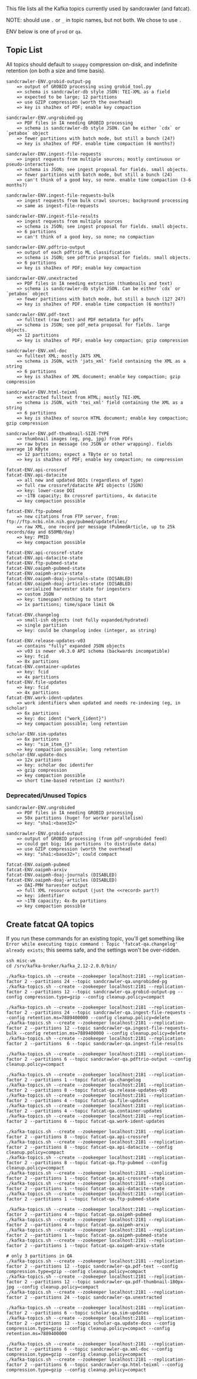 
This file lists all the Kafka topics currently used by sandcrawler (and
fatcat).

NOTE: should use `.` or `_` in topic names, but not both. We chose to use `.`

ENV below is one of `prod` or `qa`.


## Topic List

All topics should default to `snappy` compression on-disk, and indefinite
retention (on both a size and time basis).

    sandcrawler-ENV.grobid-output-pg
        => output of GROBID processing using grobid_tool.py
        => schema is sandcrawler-db style JSON: TEI-XML as a field
        => expected to be large; 12 partitions
        => use GZIP compression (worth the overhead)
        => key is sha1hex of PDF; enable key compaction

    sandcrawler-ENV.ungrobided-pg
        => PDF files in IA needing GROBID processing
        => schema is sandcrawler-db style JSON. Can be either `cdx` or `petabox` object
        => fewer partitions with batch mode, but still a bunch (24?)
        => key is sha1hex of PDF. enable time compaction (6 months?)

    sandcrawler-ENV.ingest-file-requests
        => ingest requests from multiple sources; mostly continuous or pseudo-interactive
        => schema is JSON; see ingest proposal for fields. small objects.
        => fewer partitions with batch mode, but still a bunch (24)
        => can't think of a good key, so none. enable time compaction (3-6 months?)

    sandcrawler-ENV.ingest-file-requests-bulk
        => ingest requests from bulk crawl sources; background processing
        => same as ingest-file-requests

    sandcrawler-ENV.ingest-file-results
        => ingest requests from multiple sources
        => schema is JSON; see ingest proposal for fields. small objects.
        => 6 partitions
        => can't think of a good key, so none; no compaction

    sandcrawler-ENV.pdftrio-output
        => output of each pdftrio ML classification
        => schema is JSON; see pdftrio proposal for fields. small objects.
        => 6 partitions
        => key is sha1hex of PDF; enable key compaction

    sandcrawler-ENV.unextracted
        => PDF files in IA needing extraction (thumbnails and text)
        => schema is sandcrawler-db style JSON. Can be either `cdx` or `petabox` object
        => fewer partitions with batch mode, but still a bunch (12? 24?)
        => key is sha1hex of PDF. enable time compaction (6 months?)

    sandcrawler-ENV.pdf-text
        => fulltext (raw text) and PDF metadata for pdfs
        => schema is JSON; see pdf_meta proposal for fields. large objects.
        => 12 partitions
        => key is sha1hex of PDF; enable key compaction; gzip compression

    sandcrawler-ENV.xml-doc
        => fulltext XML; mostly JATS XML
        => schema is JSON, with 'jats_xml' field containing the XML as a string
        => 6 partitions
        => key is sha1hex of XML document; enable key compaction; gzip compression

    sandcrawler-ENV.html-teixml
        => extracted fulltext from HTML; mostly TEI-XML
        => schema is JSON, with 'tei_xml' field containing the XML as a string
        => 6 partitions
        => key is sha1hex of source HTML document; enable key compaction; gzip compression

    sandcrawler-ENV.pdf-thumbnail-SIZE-TYPE
        => thumbnail images (eg, png, jpg) from PDFs
        => raw bytes in message (no JSON or other wrapping). fields average 10 KByte
        => 12 partitions; expect a TByte or so total
        => key is sha1hex of PDF; enable key compaction; no compression

    fatcat-ENV.api-crossref
    fatcat-ENV.api-datacite
        => all new and updated DOIs (regardless of type)
        => full raw crossref/datacite API objects (JSON)
        => key: lower-case DOI
        => ~1TB capacity; 8x crossref partitions, 4x datacite
        => key compaction possible

    fatcat-ENV.ftp-pubmed
        => new citations from FTP server, from: ftp://ftp.ncbi.nlm.nih.gov/pubmed/updatefiles/
        => raw XML, one record per message (PubmedArticle, up to 25k records/day and 650MB/day)
        => key: PMID
        => key compaction possible

    fatcat-ENV.api-crossref-state
    fatcat-ENV.api-datacite-state
    fatcat-ENV.ftp-pubmed-state
    fatcat-ENV.oaipmh-pubmed-state
    fatcat-ENV.oaipmh-arxiv-state
    fatcat-ENV.oaipmh-doaj-journals-state (DISABLED)
    fatcat-ENV.oaipmh-doaj-articles-state (DISABLED)
        => serialized harvester state for ingesters
        => custom JSON
        => key: timespan? nothing to start
        => 1x partitions; time/space limit Ok

    fatcat-ENV.changelog
        => small-ish objects (not fully expanded/hydrated)
        => single partition
        => key: could be changelog index (integer, as string)

    fatcat-ENV.release-updates-v03
        => contains "fully" expanded JSON objects
        => v03 is newer v0.3.0 API schema (backwards incompatible)
        => key: fcid
        => 8x partitions
    fatcat-ENV.container-updates
        => key: fcid
        => 4x partitions
    fatcat-ENV.file-updates
        => key: fcid
        => 4x partitions
    fatcat-ENV.work-ident-updates
        => work identifiers when updated and needs re-indexing (eg, in scholar)
        => 6x partitions
        => key: doc ident ("work_{ident}")
        => key compaction possible; long retention

    scholar-ENV.sim-updates
        => 6x partitions
        => key: "sim_item_{}"
        => key compaction possible; long retention
    scholar-ENV.update-docs
        => 12x partitions
        => key: scholar doc identifer
        => gzip compression
        => key compaction possible
        => short time-based retention (2 months?)

### Deprecated/Unused Topics

    sandcrawler-ENV.ungrobided
        => PDF files in IA needing GROBID processing
        => 50x partitions (huge! for worker parallelism)
        => key: "sha1:<base32>"

    sandcrawler-ENV.grobid-output
        => output of GROBID processing (from pdf-ungrobided feed)
        => could get big; 16x partitions (to distribute data)
        => use GZIP compression (worth the overhead)
        => key: "sha1:<base32>"; could compact

    fatcat-ENV.oaipmh-pubmed
    fatcat-ENV.oaipmh-arxiv
    fatcat-ENV.oaipmh-doaj-journals (DISABLED)
    fatcat-ENV.oaipmh-doaj-articles (DISABLED)
        => OAI-PMH harvester output
        => full XML resource output (just the <<record> part?)
        => key: identifier
        => ~1TB capacity; 4x-8x partitions
        => key compaction possible

## Create fatcat QA topics

If you run these commands for an existing topic, you'll get something like
`Error while executing topic command : Topic 'fatcat-qa.changelog' already
exists`; this seems safe, and the settings won't be over-ridden.

    ssh misc-vm
    cd /srv/kafka-broker/kafka_2.12-2.0.0/bin/

    ./kafka-topics.sh --create --zookeeper localhost:2181 --replication-factor 2 --partitions 24 --topic sandcrawler-qa.ungrobided-pg
    ./kafka-topics.sh --create --zookeeper localhost:2181 --replication-factor 2 --partitions 12 --topic sandcrawler-qa.grobid-output-pg --config compression.type=gzip --config cleanup.policy=compact

    ./kafka-topics.sh --create --zookeeper localhost:2181 --replication-factor 2 --partitions 24 --topic sandcrawler-qa.ingest-file-requests --config retention.ms=7889400000 --config cleanup.policy=delete
    ./kafka-topics.sh --create --zookeeper localhost:2181 --replication-factor 2 --partitions 12 --topic sandcrawler-qa.ingest-file-requests-bulk --config retention.ms=7889400000 --config cleanup.policy=delete
    ./kafka-topics.sh --create --zookeeper localhost:2181 --replication-factor 2 --partitions  6 --topic sandcrawler-qa.ingest-file-results

    ./kafka-topics.sh --create --zookeeper localhost:2181 --replication-factor 2 --partitions 6 --topic sandcrawler-qa.pdftrio-output --config cleanup.policy=compact

    ./kafka-topics.sh --create --zookeeper localhost:2181 --replication-factor 2 --partitions 1 --topic fatcat-qa.changelog
    ./kafka-topics.sh --create --zookeeper localhost:2181 --replication-factor 2 --partitions 8 --topic fatcat-qa.release-updates-v03
    ./kafka-topics.sh --create --zookeeper localhost:2181 --replication-factor 2 --partitions 4 --topic fatcat-qa.file-updates
    ./kafka-topics.sh --create --zookeeper localhost:2181 --replication-factor 2 --partitions 4 --topic fatcat-qa.container-updates
    ./kafka-topics.sh --create --zookeeper localhost:2181 --replication-factor 2 --partitions 6 --topic fatcat-qa.work-ident-updates

    ./kafka-topics.sh --create --zookeeper localhost:2181 --replication-factor 2 --partitions 8 --topic fatcat-qa.api-crossref
    ./kafka-topics.sh --create --zookeeper localhost:2181 --replication-factor 2 --partitions 8 --topic fatcat-qa.api-datacite --config cleanup.policy=compact
    ./kafka-topics.sh --create --zookeeper localhost:2181 --replication-factor 2 --partitions 8 --topic fatcat-qa.ftp-pubmed --config cleanup.policy=compact
    ./kafka-topics.sh --create --zookeeper localhost:2181 --replication-factor 2 --partitions 1 --topic fatcat-qa.api-crossref-state
    ./kafka-topics.sh --create --zookeeper localhost:2181 --replication-factor 2 --partitions 1 --topic fatcat-qa.api-datacite-state
    ./kafka-topics.sh --create --zookeeper localhost:2181 --replication-factor 2 --partitions 1 --topic fatcat-qa.ftp-pubmed-state

    ./kafka-topics.sh --create --zookeeper localhost:2181 --replication-factor 2 --partitions 4 --topic fatcat-qa.oaipmh-pubmed
    ./kafka-topics.sh --create --zookeeper localhost:2181 --replication-factor 2 --partitions 4 --topic fatcat-qa.oaipmh-arxiv
    ./kafka-topics.sh --create --zookeeper localhost:2181 --replication-factor 2 --partitions 1 --topic fatcat-qa.oaipmh-pubmed-state
    ./kafka-topics.sh --create --zookeeper localhost:2181 --replication-factor 2 --partitions 1 --topic fatcat-qa.oaipmh-arxiv-state

    # only 3 partitions in QA
    ./kafka-topics.sh --create --zookeeper localhost:2181 --replication-factor 2 --partitions 12 --topic sandcrawler-qa.pdf-text --config compression.type=gzip --config cleanup.policy=compact
    ./kafka-topics.sh --create --zookeeper localhost:2181 --replication-factor 2 --partitions 12 --topic sandcrawler-qa.pdf-thumbnail-180px-jpg --config cleanup.policy=compact
    ./kafka-topics.sh --create --zookeeper localhost:2181 --replication-factor 2 --partitions 24 --topic sandcrawler-qa.unextracted

    ./kafka-topics.sh --create --zookeeper localhost:2181 --replication-factor 2 --partitions 6 --topic scholar-qa.sim-updates
    ./kafka-topics.sh --create --zookeeper localhost:2181 --replication-factor 2 --partitions 12 --topic scholar-qa.update-docs --config compression.type=gzip --config cleanup.policy=compact --config retention.ms=7889400000

    ./kafka-topics.sh --create --zookeeper localhost:2181 --replication-factor 2 --partitions 6 --topic sandcrawler-qa.xml-doc --config compression.type=gzip --config cleanup.policy=compact
    ./kafka-topics.sh --create --zookeeper localhost:2181 --replication-factor 2 --partitions 6 --topic sandcrawler-qa.html-teixml --config compression.type=gzip --config cleanup.policy=compact

